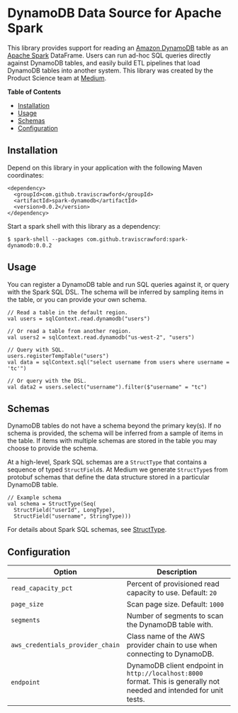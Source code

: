 # DynamoDB Data Source for Apache Spark

This library provides support for reading an [Amazon DynamoDB](https://aws.amazon.com/dynamodb/)
table as an [Apache Spark](https://spark.apache.org/) DataFrame. Users can run ad-hoc SQL
queries directly against DynamoDB tables, and easily build ETL pipelines that load
DynamoDB tables into another system. This library was created by the Product Science team
at [Medium](https://medium.com/).

<!-- START doctoc generated TOC please keep comment here to allow auto update -->
<!-- DON'T EDIT THIS SECTION, INSTEAD RE-RUN doctoc TO UPDATE -->
**Table of Contents**

- [Installation](#installation)
- [Usage](#usage)
- [Schemas](#schemas)
- [Configuration](#configuration)

<!-- END doctoc generated TOC please keep comment here to allow auto update -->

## Installation

Depend on this library in your application with the following Maven coordinates:

```
<dependency>
  <groupId>com.github.traviscrawford</groupId>
  <artifactId>spark-dynamodb</artifactId>
  <version>0.0.2</version>
</dependency>
```

Start a spark shell with this library as a dependency:

```
$ spark-shell --packages com.github.traviscrawford:spark-dynamodb:0.0.2
```

## Usage

You can register a DynamoDB table and run SQL queries against it, or query with the Spark SQL DSL.
The schema will be inferred by sampling items in the table, or you can provide your own schema.

```
// Read a table in the default region.
val users = sqlContext.read.dynamodb("users")

// Or read a table from another region.
val users2 = sqlContext.read.dynamodb("us-west-2", "users")

// Query with SQL.
users.registerTempTable("users")
val data = sqlContext.sql("select username from users where username = 'tc'")

// Or query with the DSL.
val data2 = users.select("username").filter($"username" = "tc")
```

## Schemas

DynamoDB tables do not have a schema beyond the primary key(s). If no schema is provided,
the schema will be inferred from a sample of items in the table. If items with multiple
schemas are stored in the table you may choose to provide the schema.

At a high-level, Spark SQL schemas are a `StructType` that contains a sequence of typed
`StructField`s. At Medium we generate `StructType`s from protobuf schemas that define the data
structure stored in a particular DynamoDB table.

```
// Example schema
val schema = StructType(Seq(
  StructField("userId", LongType),
  StructField("username", StringType)))
```

For details about Spark SQL schemas, see
[StructType](http://spark.apache.org/docs/latest/api/scala/index.html#org.apache.spark.sql.types.StructType).

## Configuration

| Option | Description |
| --- | --- |
| `read_capacity_pct` | Percent of provisioned read capacity to use. Default: `20` |
| `page_size` | Scan page size. Default: `1000` |
| `segments` | Number of segments to scan the DynamoDB table with. |
| `aws_credentials_provider_chain` | Class name of the AWS provider chain to use when connecting to DynamoDB. |
| `endpoint` | DynamoDB client endpoint in `http://localhost:8000` format. This is generally not needed and intended for unit tests. |
